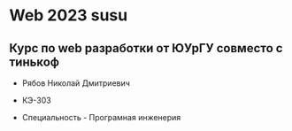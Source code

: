 # Web 2023 susu 
## Курс по web разработки от ЮУрГУ совместо с тинькоф

* Рябов Николай Дмитриевич

* КЭ-303

* Специальность - Програмная инженерия


